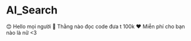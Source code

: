 # AI_Search
:blush: Hello mọi người
:imp: Thằng nào đọc code đưa t 100k 
:heart: Miễn phí cho bạn nào là nữ <3

